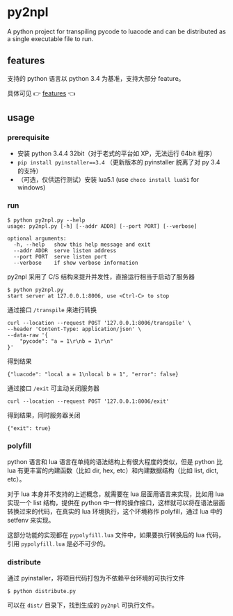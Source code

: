 # py2npl

A python project for transpiling pycode to luacode and can be distributed as a single executable file to run.


## features

支持的 python 语言以 python 3.4 为基准，支持大部分 feature。

具体可见 :point_right: [features](./doc/features.md) :point_left:


## usage

### prerequisite

- 安装 python 3.4.4 32bit（对于老式的平台如 XP，无法运行 64bit 程序）
- `pip install pyinstaller==3.4` （更新版本的 pyinstaller 脱离了对 py 3.4 的支持）
- （可选，仅供运行测试）安装 lua5.1 (use `choco install lua51` for windows)

### run

```
$ python py2npl.py --help
usage: py2npl.py [-h] [--addr ADDR] [--port PORT] [--verbose]

optional arguments:
  -h, --help   show this help message and exit
  --addr ADDR  serve listen address
  --port PORT  serve listen port
  --verbose    if show verbose information
```

py2npl 采用了 C/S 结构来提升并发性，直接运行相当于启动了服务器

```
$ python py2npl.py
start server at 127.0.0.1:8006, use <Ctrl-C> to stop
```


通过接口 `/transpile` 来进行转换

```
curl --location --request POST '127.0.0.1:8006/transpile' \
--header 'Content-Type: application/json' \
--data-raw '{
	"pycode": "a = 1\r\nb = 1\r\n"
}'
```

得到结果
```
{"luacode": "local a = 1\nlocal b = 1", "error": false}
```

通过接口 `/exit` 可主动关闭服务器

```
curl --location --request POST '127.0.0.1:8006/exit'
```

得到结果，同时服务器关闭

```
{"exit": true}
```

### polyfill

python 语言和 lua 语言在单纯的语法结构上有很大程度的类似，但是 python 比 lua 有更丰富的内建函数（比如 dir, hex, etc）和内建数据结构（比如 list, dict, etc）。

对于 lua 本身并不支持的上述概念，就需要在 lua 层面用语言来实现，比如用 lua 实现一个 list 结构，提供在 python 中一样的操作接口，这样就可以将在语法层面转换过来的代码，在真实的 lua 环境执行，这个环境称作 polyfill，通过 lua 中的 setfenv 来实现。

这部分功能的实现都在 `pypolyfill.lua` 文件中，如果要执行转换后的 lua 代码，引用 `pypolyfill.lua` 是必不可少的。


### distribute

通过 pyinstaller，将项目代码打包为不依赖平台环境的可执行文件

```
$ python distribute.py
```

可以在 `dist/` 目录下，找到生成的 `py2npl` 可执行文件。


